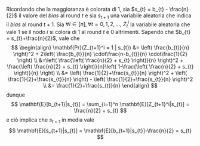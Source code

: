 Ricordando che la maggioranza è colorata di $1$, sia $s_{t} = b_{t} - \frac{n}{2}$ il valore del *bias* al round $t$ e sia $s_{t+1}$ una variabile aleatoria che indica il *bias* al round $t+1$. Sia $\forall i \in [n], \forall t = 0,1,2,\dots, \ Z_t^i$ la variabile aleatoria che vale $1$ se il nodo $i$ si colora di $1$ al round $t$ e $0$ altrimenti. Sapendo che $b_{t} = s_{t}+\frac{n}{2}$, vale che
$$
\begin{align}
\mathbf{Pr}(Z_{t+1}^i = 1 | s_{t}) &= \left( \frac{b_{t}}{n} \right)^2 + 2\left( \frac{b_{t}}{n} \cdot\frac{n-b_{t}}{n} \cdot\frac{1}{2} \right) \\
&=\left( \frac{\left( \frac{n}{2} + s_{t} \right)}{n} \right)^2 + \frac{\left( \frac{n}{2} + s_{t} \right)}{n}\left( 1-\frac{\left( \frac{n}{2} + s_{t} \right)}{n} \right) \\
&= \left( \frac{1}{2}+\frac{s_{t}}{n} \right)^2 + \left( \frac{1}{2}+\frac{s_{t}}{n} \right) - \left( \frac{1}{2}+\frac{s_{t}}{n} \right)^2  \\
&= \frac{1}{2}+\frac{s_{t}}{n}
\end{align}
$$
dunque
$$
\mathbf{E}[b_{t+1}|s_{t}] = \sum_{i=1}^n \mathbf{E}[Z_{t+1}^i|s_{t}] = \frac{n}{2} + s_{t}
$$
e ciò implica che $s_{t+1}$ in media vale
$$
\mathbf{E}[s_{t+1}|s_{t}] = \mathbf{E}[b_{t+1}|s_{t}]-\frac{n}{2} = s_{t}
$$